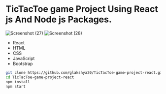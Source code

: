 # TicTacToe game Project Using React js And Node js Packages.

![Screenshot (27)](https://github.com/user-attachments/assets/5a03e55f-d288-4ebc-81cb-f0255055001f)
![Screenshot (28)](https://github.com/user-attachments/assets/a932623a-2190-4d8c-aeb7-27fca68cb504)

- React
- HTML
- CSS
- JavaScript
- Bootstrap 

```bash
git clone https://github.com/glakshya20/TicTacToe-game-project-react.git
cd TicTacToe-game-project-react
npm install
npm start



 
